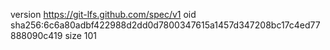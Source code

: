 version https://git-lfs.github.com/spec/v1
oid sha256:6c6a80adbf422988d2dd0d7800347615a1457d347208bc17c4ed77888090c419
size 101
